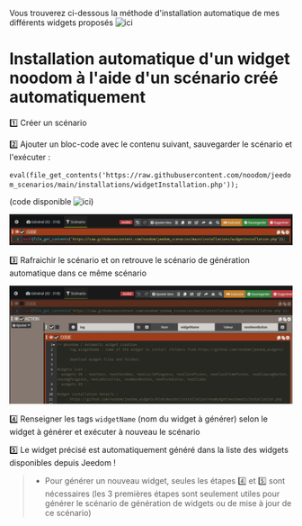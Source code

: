 Vous trouverez ci-dessous la méthode d'installation automatique de mes différents widgets proposés ![ici](https://github.com/noodom/jeedom_widgets/)

# Installation automatique d'un widget noodom à l'aide d'un scénario créé automatiquement

1️⃣ Créer un scénario

2️⃣ Ajouter un bloc-code avec le contenu suivant, sauvegarder le scénario et l'exécuter :

`eval(file_get_contents('https://raw.githubusercontent.com/noodom/jeedom_scenarios/main/installations/widgetInstallation.php'));`

(code disponible ![ici]([https://github.com/noodom/jeedom_widgets/](https://github.com/noodom/jeedom_scenarios/blob/main/installations/widgetInstallationCreation.php)))

![scénario de création de génération automatique de menus](./doc/images/automaticWidgetInstallationCreation.png)

3️⃣ Rafraichir le scénario et on retrouve le scénario de génération automatique dans ce même scénario

![scénario de paramétrage de génération de menus](./doc/images/nooWidgetsAutomaticInstallationsParams.png)

4️⃣ Renseigner les tags `widgetName` (nom du widget à générer) selon le widget à générer et exécuter à nouveau le scénario

5️⃣ Le widget précisé est automatiquement généré dans la liste des widgets disponibles depuis Jeedom !

> - Pour générer un nouveau widget, seules les étapes 4️⃣ et 5️⃣ sont nécessaires (les 3 premières étapes sont seulement utiles pour générer le scénario de génération de widgets ou de mise à jour de ce scénario)
